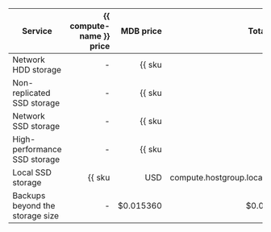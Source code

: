 | Service | {{ compute-name }} price | MDB price | Total price |
|---------------------------------|---------------------------------------------------------:|---------------------------------------------------------------------------:|---------------------------------------------------------------------------:|
| Network HDD storage | - | {{ sku|USD|mdb.cluster.network-hdd.greenplum|month|string }} | {{ sku|USD|mdb.cluster.network-hdd.greenplum|month|string }} |
| Non-replicated SSD storage | - | {{ sku|USD|mdb.cluster.network-ssd-nonreplicated.greenplum|month|string }} | {{ sku|USD|mdb.cluster.network-ssd-nonreplicated.greenplum|month|string }} |
| Network SSD storage | - | {{ sku|USD|mdb.cluster.network-nvme.greenplum|month|string }} | {{ sku|USD|mdb.cluster.network-nvme.greenplum|month|string }} |
| High-performance SSD storage | - | {{ sku|USD|mdb.cluster.network-ssd-io-m3.greenplum|month|string }} | {{ sku|USD|mdb.cluster.network-ssd-io-m3.greenplum|month|string }} |
| Local SSD storage | {{ sku|USD|compute.hostgroup.localssd.v1|month|string }} | {{ sku|USD|mdb.cluster.local-nvme.greenplum.dedicated|month|string }} | {{ sku|USD|mdb.cluster.local-nvme.greenplum|month|string }} |
| Backups beyond the storage size | - | $0.015360 | $0.015360 |
